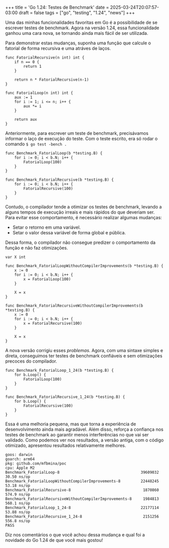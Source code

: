 +++
title = 'Go 1.24: Testes de Benchmark'
date = 2025-03-24T20:07:57-03:00
draft = false
tags = ["go", "testing", "1.24", "news"]
+++

Uma das minhas funcionalidades favoritas em Go é a possibilidade de se escrever testes de benchmark. Agora na versão 1.24, essa funcionalidade ganhou uma cara nova, se tornando ainda mais fácil de ser utilizada.

Para demonstrar estas mudanças, suponha uma função que calcule o fatorial de forma recursiva e uma atráves de laços.

```golang
func FatorialRecursive(n int) int {
	if n == 0 {
		return 1
	}

	return n * FatorialRecursive(n-1)
}

func FatorialLoop(n int) int {
	aux := 1
	for i := 1; i <= n; i++ {
		aux *= i
	}

	return aux
}
```

Anteriormente, para escrever um teste de benchmark, precisávamos informar o laço de execução do teste. Com o teste escrito, era só rodar o comando `$ go test -bench .`

```golang
func Benchmark_FatorialLoop(b *testing.B) {
	for i := 0; i < b.N; i++ {
		FatorialLoop(100)
	}
}

func Benchmark_FatorialRecursive(b *testing.B) {
	for i := 0; i < b.N; i++ {
		FatorialRecursive(100)
	}
}
```

Contudo, o compilador tende a otimizar os testes de benchmark, levando a alguns tempos de execução irreais e mais rápidos do que deveriam ser. Para evitar esse comportamento, é necessário realizar algumas mudanças:
- Setar o retorno em uma variável.
- Setar o valor dessa variável de forma global e pública.

Dessa forma, o compilador não consegue predizer o comportamento da função e não faz otimizações.

```golang
var X int

func Benchmark_FatorialLoopWithoutCompilerImprovements(b *testing.B) {
	x := 0
	for i := 0; i < b.N; i++ {
		x = FatorialLoop(100)
	}

	X = x
}

func Benchmark_FatorialRecursiveWithoutCompilerImprovements(b *testing.B) {
	x := 0
	for i := 0; i < b.N; i++ {
		x = FatorialRecursive(100)
	}

	X = x
}
```

A nova versão corrigiu esses *problemas*. Agora, com uma sintaxe simples e direta, conseguimos ter testes de benchmark confiáveis e sem otimizações precoces do compilador. 

```golang
func Benchmark_FatorialLoop_1_24(b *testing.B) {
	for b.Loop() {
		FatorialLoop(100)
	}
}

func Benchmark_FatorialRecursive_1_24(b *testing.B) {
	for b.Loop() {
		FatorialRecursive(100)
	}
}
```

Essa é uma melhoria pequena, mas que torna a experiência de desenvolvimento ainda mais agradável. Além disso, reforça a confiança nos testes de benchmark ao garantir menos interferências no que vai ser validado. Como podemos ver nos resultados, a versão antiga, com o código otimizado, apresentou resultados relativamente melhores.

```
goos: darwin
goarch: arm64
pkg: github.com/mfbmina/poc
cpu: Apple M2
Benchmark_FatorialLoop-8                                   	39609032	        30.50 ns/op
Benchmark_FatorialLoopWithoutCompilerImprovements-8        	22448245	        53.18 ns/op
Benchmark_FatorialRecursive-8                              	 1870860	       574.9 ns/op
Benchmark_FatorialRecursiveWithoutCompilerImprovements-8   	 1984813	       560.1 ns/op
Benchmark_FatorialLoop_1_24-8                              	22177114	        53.88 ns/op
Benchmark_FatorialRecursive_1_24-8                         	 2151256	       556.8 ns/op
PASS
```

Diz nos comentários o que você achou dessa mudança e qual foi a novidade do Go 1.24 de que você mais gostou!
